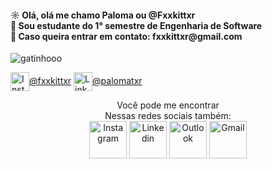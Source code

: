 <h4>
☼ Olá, olá  me chamo Paloma ou @Fxxkittxr<br>
👾 Sou estudante do 1° semestre de Engenharia de Software<br>
👀 Caso queira entrar em contato: fxxkittxr@gmail.com<br>
</h4>

![gatinhooo](https://user-images.githubusercontent.com/110943818/186724293-c58f6f08-5d89-4465-9150-b0a1c187f12a.gif)



<p>

<a href="https://www.instagram.com/fxxkittxr/"><img align="center" alt="Instagram" height="30" width="30" src="https://user-images.githubusercontent.com/105741181/186734770-a7dc1306-bb56-4012-96ee-4c8838a40b39.png">@fxxkittxr</a>
<a href="https://www.linkedin.com/in/palomatxr/"><img align="center" alt="Linkedin" height="30" width="30" src="https://user-images.githubusercontent.com/105741181/186735021-2a2cc3e4-8f94-44c2-9d72-a4206fd4538c.png">@palomatxr</a>


<p align = "center">
Você pode me encontrar<br>
Nessas redes sociais também:<br>
<a href="https://www.instagram.com/fxxkittxr/"><img align="center" alt="Instagram" height="60" width="60" src="https://user-images.githubusercontent.com/105741181/186734770-a7dc1306-bb56-4012-96ee-4c8838a40b39.png" target="_blank" ></a>
<a href="https://www.linkedin.com/in/palomatxr/"><img align="center" alt="Linkedin" height="60" width="60" src="https://user-images.githubusercontent.com/105741181/186735021-2a2cc3e4-8f94-44c2-9d72-a4206fd4538c.png" target="_blank" ></a>
<a href=mailto:fxxkittxr@outlook.com><img align="center" alt="Outlook" height="60" width="60" src="https://user-images.githubusercontent.com/105741181/186936226-390add12-773e-4aa3-9cc2-d48dcbfafff2.png" target="_blank" ></a>
<a href=mailto:fxxkittxr@gmail.com><img align="center" alt="Gmail" height="60" width="60" src="https://user-images.githubusercontent.com/105741181/186945008-37f0971d-dac1-45b6-ad16-5566ad16bdad.png"  target="_blank" ></a><br><br>

</p>


<!---
Fxxkittxr/Fxxkittxr is a ✨ special ✨ repository because its `README.md` (this file) appears on your GitHub profile.
You can click the Preview link to take a look at your changes.
--->
